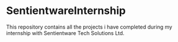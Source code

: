 # SentientwareInternship
This repository contains all the projects i have completed during my internship with Sentientware Tech Solutions Ltd.

